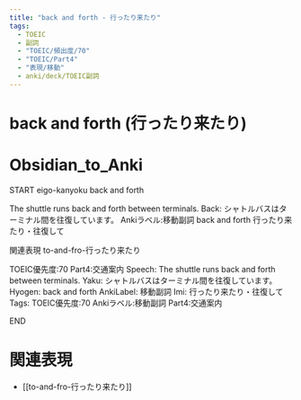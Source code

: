```yaml
---
title: "back and forth - 行ったり来たり"
tags:
  - TOEIC
  - 副詞
  - "TOEIC/頻出度/70"
  - "TOEIC/Part4"
  - "表現/移動"
  - anki/deck/TOEIC副詞
---
```


# back and forth (行ったり来たり)

# Obsidian_to_Anki
START
eigo-kanyoku
back and forth

The shuttle runs back and forth between terminals.
Back:
シャトルバスはターミナル間を往復しています。
Ankiラベル:移動副詞
back and forth
行ったり来たり・往復して

関連表現
to-and-fro-行ったり来たり

TOEIC優先度:70
Part4:交通案内
Speech: The shuttle runs back and forth between terminals.
Yaku: シャトルバスはターミナル間を往復しています。
Hyogen: back and forth
AnkiLabel: 移動副詞
Imi: 行ったり来たり・往復して
Tags: TOEIC優先度:70 Ankiラベル:移動副詞 Part4:交通案内
<!--ID: 1751241459432-->
END

# 関連表現
- [[to-and-fro-行ったり来たり]]

